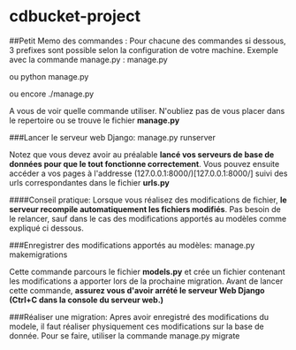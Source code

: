 # cdbucket-project

##Petit Memo des commandes :
Pour chacune des commandes si dessous, 3 prefixes sont possible selon la configuration de votre machine.
Exemple avec la commande manage.py :
    manage.py

ou
    python manage.py

ou encore
    ./manage.py

A vous de voir quelle commande utiliser.
N'oubliez pas de vous placer dans le repertoire ou se trouve le fichier **manage.py**

###Lancer le serveur web Django:
    manage.py runserver

Notez que vous devez avoir au préalable **lancé vos serveurs de base de données pour que le tout fonctionne correctement**.
Vous pouvez ensuite accéder a vos pages à l'addresse (127.0.0.1:8000/)[127.0.0.1:8000/] suivi des urls correspondantes dans le fichier **urls.py**

####Conseil pratique:
Lorsque vous réalisez des modifications de fichier, **le serveur recompile automatiquement les fichiers modifiés**. Pas besoin de le relancer, sauf dans le cas des
modifications apportés au modèles comme expliqué ci dessous.

###Enregistrer des modifications apportés au modèles:
    manage.py makemigrations

Cette commande parcours le fichier **models.py** et crée un fichier contenant les modifications a apporter lors de la prochaine migration.
Avant de lancer cette commande, **assurez vous d'avoir arrété le serveur Web Django (Ctrl+C dans la console du serveur web.)**

###Réaliser une migration:
Apres avoir enregistré des modifications du modele, il faut réaliser physiquement ces modifications sur la base de donnée.
Pour se faire, utiliser la commande
    manage.py migrate
